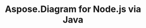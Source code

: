 ﻿---
title: Aspose.Diagram for Node.js via Java
type: docs
weight: 70
url: /de/java/aspose-diagram-for-node-js-via-java/
---
